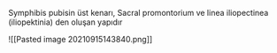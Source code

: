 Symphibis pubisin üst kenarı, Sacral promontorium ve linea iliopectinea (iliopektinia) den oluşan yapıdır

![[Pasted image 20210915143840.png]]